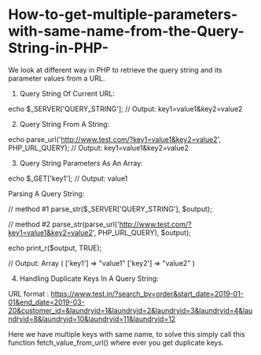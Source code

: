 # How-to-get-multiple-parameters-with-same-name-from-the-Query-String-in-PHP-
We look at different way in PHP to retrieve the query string and its parameter values from a URL. 


1) Query String Of Current URL:

echo $_SERVER['QUERY_STRING'];
// Output: key1=value1&key2=value2

2) Query String From A String:

echo parse_url('http://www.test.com/?key1=value1&key2=value2', PHP_URL_QUERY);
// Output: key1=value1&key2=value2

3) Query String Parameters As An Array:

echo $_GET['key1']; // Output: value1

Parsing A Query String:

// method #1
parse_str($_SERVER['QUERY_STRING'], $output);

// method #2
parse_str(parse_url('http://www.test.com/?key1=value1&key2=value2', PHP_URL_QUERY), $output);

echo print_r($output, TRUE);

// Output: 
Array (
    ['key1'] => "value1"
    ['key2'] => "value2"
)

4) Handling Duplicate Keys In A Query String:

URL format : https://www.test.in/?search_by=order&start_date=2019-01-01&end_date=2019-03-20&customer_id=&laundryid=1&laundryid=2&laundryid=3&laundryid=4&laundryid=8&laundryid=10&laundryid=11&laundryid=12

Here we have multiple keys with same name, to solve this simply call this function fetch_value_from_url() where ever you get duplicate keys.






